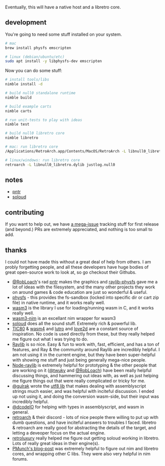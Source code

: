 Eventually, this will have a native host and a libretro core.

## development

You're going to need some stuff installed on your system.

```sh
# mac
brew install physfs emscripten

# linux (debian/ubuntu/etc)
sudo apt install -y libphysfs-dev emscripten
```

Now you can do some stuff:

```sh
# install tools/libs
nimble install -d

# build null0 standalone runtime
nimble build

# build example carts
nimble carts

# run unit-tests to play with ideas
nimble test

# build null0 libretro core
nimble libretro

# mac: run libretro core
/Applications/RetroArch.app/Contents/MacOS/RetroArch -L libnull0_libretro.dylib justlog.null0

# linux/windows: run libretro core
retroarch -L libnull0_libretro.dylib justlog.null0
```

## notes

- [pntr](https://github.com/notnullgames/pntr-nim)
- [soloud](https://gist.github.com/zacharycarter/846869eb3423e20af04dea226b65c18f#soloud)

## contributing

If you want to help out, we have [a mega-issue](https://github.com/notnullgames/libretro-null0/issues/1) tracking stuff for first release (and beyond.) PRs are extremely appreciated, and nothing is too small to add.


## thanks

I could not have made this without a great deal of help from others. I am probly forgetting people, and all these developers have huge bodies of great open-source work to look at, so go checkout their Githubs.

- [@RobLoach](https://github.com/RobLoach)'s rad [pntr](https://github.com/robloach/pntr) makes the graphics and [raylib-physfs](https://github.com/RobLoach/raylib-physfs) gave me a lot of ideas with the filesystem, and the many other projects they work on around games & code education are just so wonderful & useful.
- [physfs](https://icculus.org/physfs/) - this provides the fs-sandbox (locked into specific dir or cart zip file) in native runtime, and it works really well.
- [wasm3](https://github.com/wasm3/wasm3) is the library I use for loading/running wasm in C, and it works really well.
- [wasm3-nim](https://github.com/beef331/wasm3) is an excellant nim wrapper for wasm3
- [soloud](https://github.com/jarikomppa/soloud) does all the sound stuff. Extremely rich & powerful lib.
- [TIC80](https://tic80.com/) & [wasm4](https://wasm4.org/) and [lutro](https://www.libretro.com/index.php/lutro-easy-retro-game-creation-powered-by-libretro/) and [love2d](https://love2d.org/) are a constant source of inspiration. No code is used directly from these, but they really helped me figure out what I was trying to do.
- [Raylib](https://www.raylib.com/) is so nice. Easy & fun to work with, fast, efficient, and has a ton of features, and Ray & the community around Raylib are incredibly helpful. I am not using it in the current engine, but they have been super-helpful with showing me stuff and just being generally mega-nice people.
- [Node-raylib](https://github.com/RobLoach/node-raylib) is extremely helpful for prototyping & the other people that are working on it ([@twuky](https://github.com/twuky) and [@RobLoach](https://github.com/RobLoach)) have been really helpful discussing things, and hammering out ideas with, as well as just helping me figure things out that were really complicated or tricky for me.
- [@gulrak](https://github.com/gulrak) wrote the [utf8 lib](https://gist.github.com/gulrak/2eda01eacebdb308787b639fa30958b3) that makes dealing with assemblyscript strings much easier, and was helpful with inciteful discussion. I ended up not using it, and doing the conversion wasm-side, but their input was incredibly helpful.
- [@dcodeIO](https://github.com/dcodeIO) for helping with types in assemblyscript, and wasm in general.
- [retroarch](https://www.retroarch.com/) & their discord - lots of nice people there willing to put up with dumb questions, and have inciteful answers to troubles I faced. libretro & retroarch are really good for abstracting the details of the target, and letting a deveoper focus on the actual engine.
- [retroluxury](https://github.com/leiradel/retroluxury) really helped me figure out getting soloud working in libretro. Lots of really great ideas in their engine(s).
- [PMunch's blog-post](https://peterme.net/dynamic-libraries-in-nim.html) was extremely helpful to figure out nim and libretro cores, and wrapping other C libs. They were also very helpful in nim forums.